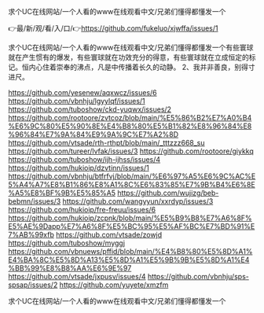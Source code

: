 求个UC在线网站/一个人看的www在线观看中文/兄弟们懂得都懂发一个

👉最/新/观/看/入/口/👉https://github.com/fukeluo/xjwffa/issues/1

求个UC在线网站/一个人看的www在线观看中文/兄弟们懂得都懂发一个有些寰球就在产生惯有的爆发，有些寰球就在功效充分的得意，有些寰球就在立成恒定的标记。恒内心住着崇奉的沸点，凡是中传播着长久的动静。
	2、我并非善良，别得寸进尺。


https://github.com/yesenew/aqxwcz/issues/6
https://github.com/vbnhju/lgyylqf/issues/1
https://github.com/tuboshow/ckd-yuqwx/issues/2
https://github.com/rootoore/zvtcoz/blob/main/%E5%86%B2%E7%A0%B4%E6%9C%80%E5%90%8E%E4%B8%80%E5%B1%82%E8%96%84%E8%96%84%E7%9A%84%E9%9A%9C%E7%A2%8D
https://github.com/vtsade/rth-rthpt/blob/main/_tttzzz668_su
https://github.com/tureer/lvfak/issues/3
https://github.com/rootoore/giykkq
https://github.com/tuboshow/ijh-ijhss/issues/4
https://github.com/hukioip/dzvtinn/issues/1
https://github.com/vbnhju/btfrfvj/blob/main/%E6%97%A5%E6%9C%AC%E5%A4%A7%E8%B1%86%E8%A1%8C%E6%83%85%E7%9B%B4%E6%8E%A5%E8%BF%9B%E5%85%A5
https://github.com/wujizg/beb-bebmn/issues/3
https://github.com/wangyyun/xxrdyp/issues/3
https://github.com/hukioip/fre-freuu/issues/6
https://github.com/hukioip/zcpnk/blob/main/%E5%B9%B8%E7%A6%8F%E5%AE%9Dapp%E7%A6%8F%E5%BC%95%E5%AF%BC%E7%BD%91%E7%AB%99xfb
https://github.com/vtsade/zowjd
https://github.com/tuboshow/myggj
https://github.com/vbnuews/pffid/blob/main/%E4%B8%80%E5%8D%A1%E4%BA%8C%E5%8D%A13%E5%8D%A1%E5%9B%9B%E5%8D%A1%E4%BB%99%E8%B8%AA%E6%9E%97
https://github.com/vtsade/jxpusv/issues/4
https://github.com/vbnhju/sps-spsap/issues/2
https://github.com/yuyete/xmzfm

求个UC在线网站/一个人看的www在线观看中文/兄弟们懂得都懂发一个
